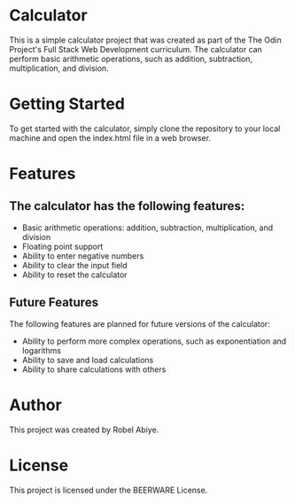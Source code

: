 # Calculator

This is a simple calculator project that was created as part of the The Odin Project's Full Stack Web Development curriculum. The calculator can perform basic arithmetic operations, such as addition, subtraction, multiplication, and division.

# Getting Started

To get started with the calculator, simply clone the repository to your local machine and open the index.html file in a web browser.

# Features

## The calculator has the following features:

-   Basic arithmetic operations: addition, subtraction, multiplication, and division
-   Floating point support
-   Ability to enter negative numbers
-   Ability to clear the input field
-   Ability to reset the calculator

## Future Features

The following features are planned for future versions of the calculator:

-   Ability to perform more complex operations, such as exponentiation and logarithms
-   Ability to save and load calculations
-   Ability to share calculations with others

# Author

This project was created by Robel Abiye.

# License

This project is licensed under the BEERWARE License.
